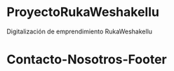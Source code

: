 # ProyectoRukaWeshakellu

Digitalización de emprendimiento RukaWeshakellu

# Contacto-Nosotros-Footer
